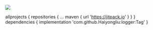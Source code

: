 [![](https://jitpack.io/v/Haiyongliu/logger.svg)](https://jitpack.io/#Haiyongliu/logger)

allprojects {
		repositories {
			...
			maven { url 'https://jitpack.io' }
		}
	}
dependencies {
	  implementation 'com.github.Haiyongliu:logger:Tag'
}

